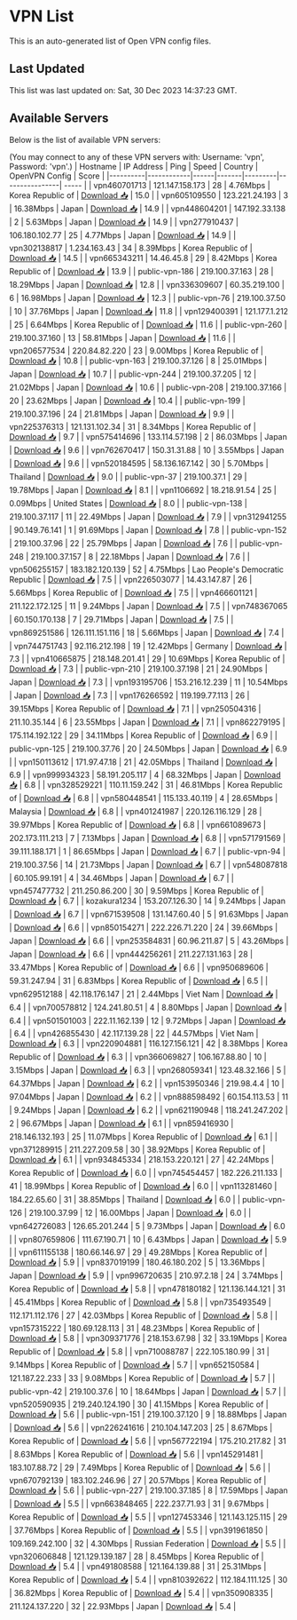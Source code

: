 # VPN List

This is an auto-generated list of Open VPN config files.

## Last Updated

This list was last updated on: Sat, 30 Dec 2023 14:37:23 GMT.

## Available Servers

Below is the list of available VPN servers:

(You may connect to any of these VPN servers with: Username: 'vpn', Password: 'vpn'.)
| Hostname | IP Address | Ping | Speed | Country | OpenVPN Config | Score |
|----------|------------|------|-------|---------|----------------| ----- |
| vpn460701713 | 121.147.158.173 | 28 | 4.76Mbps | Korea Republic of | [Download 📥](./configs/server_0_KR.ovpn) | 15.0 |
| vpn605109550 | 123.221.24.193 | 3 | 16.38Mbps | Japan | [Download 📥](./configs/server_1_JP.ovpn) | 14.9 |
| vpn448604201 | 147.192.33.138 | 2 | 5.63Mbps | Japan | [Download 📥](./configs/server_2_JP.ovpn) | 14.9 |
| vpn277910437 | 106.180.102.77 | 25 | 4.77Mbps | Japan | [Download 📥](./configs/server_3_JP.ovpn) | 14.9 |
| vpn302138817 | 1.234.163.43 | 34 | 8.39Mbps | Korea Republic of | [Download 📥](./configs/server_4_KR.ovpn) | 14.5 |
| vpn665343211 | 14.46.45.8 | 29 | 8.42Mbps | Korea Republic of | [Download 📥](./configs/server_5_KR.ovpn) | 13.9 |
| public-vpn-186 | 219.100.37.163 | 28 | 18.29Mbps | Japan | [Download 📥](./configs/server_6_JP.ovpn) | 12.8 |
| vpn336309607 | 60.35.219.100 | 6 | 16.98Mbps | Japan | [Download 📥](./configs/server_7_JP.ovpn) | 12.3 |
| public-vpn-76 | 219.100.37.50 | 10 | 37.76Mbps | Japan | [Download 📥](./configs/server_8_JP.ovpn) | 11.8 |
| vpn129400391 | 121.177.1.212 | 25 | 6.64Mbps | Korea Republic of | [Download 📥](./configs/server_9_KR.ovpn) | 11.6 |
| public-vpn-260 | 219.100.37.160 | 13 | 58.81Mbps | Japan | [Download 📥](./configs/server_10_JP.ovpn) | 11.6 |
| vpn206577534 | 220.84.82.220 | 23 | 9.00Mbps | Korea Republic of | [Download 📥](./configs/server_11_KR.ovpn) | 10.8 |
| public-vpn-163 | 219.100.37.126 | 8 | 25.01Mbps | Japan | [Download 📥](./configs/server_12_JP.ovpn) | 10.7 |
| public-vpn-244 | 219.100.37.205 | 12 | 21.02Mbps | Japan | [Download 📥](./configs/server_13_JP.ovpn) | 10.6 |
| public-vpn-208 | 219.100.37.166 | 20 | 23.62Mbps | Japan | [Download 📥](./configs/server_14_JP.ovpn) | 10.4 |
| public-vpn-199 | 219.100.37.196 | 24 | 21.81Mbps | Japan | [Download 📥](./configs/server_15_JP.ovpn) | 9.9 |
| vpn225376313 | 121.131.102.34 | 31 | 8.34Mbps | Korea Republic of | [Download 📥](./configs/server_16_KR.ovpn) | 9.7 |
| vpn575414696 | 133.114.57.198 | 2 | 86.03Mbps | Japan | [Download 📥](./configs/server_17_JP.ovpn) | 9.6 |
| vpn762670417 | 150.31.31.88 | 10 | 3.55Mbps | Japan | [Download 📥](./configs/server_18_JP.ovpn) | 9.6 |
| vpn520184595 | 58.136.167.142 | 30 | 5.70Mbps | Thailand | [Download 📥](./configs/server_19_TH.ovpn) | 9.0 |
| public-vpn-37 | 219.100.37.1 | 29 | 19.78Mbps | Japan | [Download 📥](./configs/server_20_JP.ovpn) | 8.1 |
| vpn1106692 | 18.218.91.54 | 25 | 0.09Mbps | United States | [Download 📥](./configs/server_21_US.ovpn) | 8.0 |
| public-vpn-138 | 219.100.37.117 | 11 | 22.49Mbps | Japan | [Download 📥](./configs/server_22_JP.ovpn) | 7.9 |
| vpn312941255 | 90.149.76.141 | 1 | 91.69Mbps | Japan | [Download 📥](./configs/server_23_JP.ovpn) | 7.8 |
| public-vpn-152 | 219.100.37.96 | 22 | 25.79Mbps | Japan | [Download 📥](./configs/server_24_JP.ovpn) | 7.6 |
| public-vpn-248 | 219.100.37.157 | 8 | 22.18Mbps | Japan | [Download 📥](./configs/server_25_JP.ovpn) | 7.6 |
| vpn506255157 | 183.182.120.139 | 52 | 4.75Mbps | Lao People's Democratic Republic | [Download 📥](./configs/server_26_LA.ovpn) | 7.5 |
| vpn226503077 | 14.43.147.87 | 26 | 5.66Mbps | Korea Republic of | [Download 📥](./configs/server_27_KR.ovpn) | 7.5 |
| vpn466601121 | 211.122.172.125 | 11 | 9.24Mbps | Japan | [Download 📥](./configs/server_28_JP.ovpn) | 7.5 |
| vpn748367065 | 60.150.170.138 | 7 | 29.71Mbps | Japan | [Download 📥](./configs/server_29_JP.ovpn) | 7.5 |
| vpn869251586 | 126.111.151.116 | 18 | 5.66Mbps | Japan | [Download 📥](./configs/server_30_JP.ovpn) | 7.4 |
| vpn744751743 | 92.116.212.198 | 19 | 12.42Mbps | Germany | [Download 📥](./configs/server_31_DE.ovpn) | 7.3 |
| vpn410665875 | 218.148.201.41 | 29 | 10.69Mbps | Korea Republic of | [Download 📥](./configs/server_32_KR.ovpn) | 7.3 |
| public-vpn-210 | 219.100.37.198 | 21 | 24.90Mbps | Japan | [Download 📥](./configs/server_33_JP.ovpn) | 7.3 |
| vpn193195706 | 153.216.12.239 | 11 | 10.54Mbps | Japan | [Download 📥](./configs/server_34_JP.ovpn) | 7.3 |
| vpn176266592 | 119.199.77.113 | 26 | 39.15Mbps | Korea Republic of | [Download 📥](./configs/server_35_KR.ovpn) | 7.1 |
| vpn250504316 | 211.10.35.144 | 6 | 23.55Mbps | Japan | [Download 📥](./configs/server_36_JP.ovpn) | 7.1 |
| vpn862279195 | 175.114.192.122 | 29 | 34.11Mbps | Korea Republic of | [Download 📥](./configs/server_37_KR.ovpn) | 6.9 |
| public-vpn-125 | 219.100.37.76 | 20 | 24.50Mbps | Japan | [Download 📥](./configs/server_38_JP.ovpn) | 6.9 |
| vpn150113612 | 171.97.47.18 | 21 | 42.05Mbps | Thailand | [Download 📥](./configs/server_39_TH.ovpn) | 6.9 |
| vpn999934323 | 58.191.205.117 | 4 | 68.32Mbps | Japan | [Download 📥](./configs/server_40_JP.ovpn) | 6.8 |
| vpn328529221 | 110.11.159.242 | 31 | 46.81Mbps | Korea Republic of | [Download 📥](./configs/server_41_KR.ovpn) | 6.8 |
| vpn580448541 | 115.133.40.119 | 4 | 28.65Mbps | Malaysia | [Download 📥](./configs/server_42_MY.ovpn) | 6.8 |
| vpn401241987 | 220.126.116.129 | 28 | 39.97Mbps | Korea Republic of | [Download 📥](./configs/server_43_KR.ovpn) | 6.8 |
| vpn661089673 | 202.173.111.213 | 7 | 7.13Mbps | Japan | [Download 📥](./configs/server_44_JP.ovpn) | 6.8 |
| vpn571791569 | 39.111.188.171 | 1 | 86.65Mbps | Japan | [Download 📥](./configs/server_45_JP.ovpn) | 6.7 |
| public-vpn-94 | 219.100.37.56 | 14 | 21.73Mbps | Japan | [Download 📥](./configs/server_46_JP.ovpn) | 6.7 |
| vpn548087818 | 60.105.99.191 | 4 | 34.46Mbps | Japan | [Download 📥](./configs/server_47_JP.ovpn) | 6.7 |
| vpn457477732 | 211.250.86.200 | 30 | 9.59Mbps | Korea Republic of | [Download 📥](./configs/server_48_KR.ovpn) | 6.7 |
| kozakura1234 | 153.207.126.30 | 14 | 9.24Mbps | Japan | [Download 📥](./configs/server_49_JP.ovpn) | 6.7 |
| vpn671539508 | 131.147.60.40 | 5 | 91.63Mbps | Japan | [Download 📥](./configs/server_50_JP.ovpn) | 6.6 |
| vpn850154271 | 222.226.71.220 | 24 | 39.66Mbps | Japan | [Download 📥](./configs/server_51_JP.ovpn) | 6.6 |
| vpn253584831 | 60.96.211.87 | 5 | 43.26Mbps | Japan | [Download 📥](./configs/server_52_JP.ovpn) | 6.6 |
| vpn444256261 | 211.227.131.163 | 28 | 33.47Mbps | Korea Republic of | [Download 📥](./configs/server_53_KR.ovpn) | 6.6 |
| vpn950689606 | 59.31.247.94 | 31 | 6.83Mbps | Korea Republic of | [Download 📥](./configs/server_54_KR.ovpn) | 6.5 |
| vpn629512188 | 42.118.176.147 | 21 | 2.44Mbps | Viet Nam | [Download 📥](./configs/server_55_VN.ovpn) | 6.4 |
| vpn700578812 | 124.241.80.51 | 4 | 8.80Mbps | Japan | [Download 📥](./configs/server_56_JP.ovpn) | 6.4 |
| vpn501501003 | 222.11.162.139 | 12 | 9.72Mbps | Japan | [Download 📥](./configs/server_57_JP.ovpn) | 6.4 |
| vpn426855430 | 42.117.139.28 | 22 | 44.57Mbps | Viet Nam | [Download 📥](./configs/server_58_VN.ovpn) | 6.3 |
| vpn220904881 | 116.127.156.121 | 42 | 8.38Mbps | Korea Republic of | [Download 📥](./configs/server_59_KR.ovpn) | 6.3 |
| vpn366069827 | 106.167.88.80 | 10 | 3.15Mbps | Japan | [Download 📥](./configs/server_60_JP.ovpn) | 6.3 |
| vpn268059341 | 123.48.32.166 | 5 | 64.37Mbps | Japan | [Download 📥](./configs/server_61_JP.ovpn) | 6.2 |
| vpn153950346 | 219.98.4.4 | 10 | 97.04Mbps | Japan | [Download 📥](./configs/server_62_JP.ovpn) | 6.2 |
| vpn888598492 | 60.154.113.53 | 11 | 9.24Mbps | Japan | [Download 📥](./configs/server_63_JP.ovpn) | 6.2 |
| vpn621190948 | 118.241.247.202 | 2 | 96.67Mbps | Japan | [Download 📥](./configs/server_64_JP.ovpn) | 6.1 |
| vpn859416930 | 218.146.132.193 | 25 | 11.07Mbps | Korea Republic of | [Download 📥](./configs/server_65_KR.ovpn) | 6.1 |
| vpn371289915 | 211.227.209.58 | 30 | 38.92Mbps | Korea Republic of | [Download 📥](./configs/server_66_KR.ovpn) | 6.1 |
| vpn934845334 | 218.153.220.121 | 27 | 42.24Mbps | Korea Republic of | [Download 📥](./configs/server_67_KR.ovpn) | 6.0 |
| vpn745454457 | 182.226.211.133 | 41 | 18.99Mbps | Korea Republic of | [Download 📥](./configs/server_68_KR.ovpn) | 6.0 |
| vpn113281460 | 184.22.65.60 | 31 | 38.85Mbps | Thailand | [Download 📥](./configs/server_69_TH.ovpn) | 6.0 |
| public-vpn-126 | 219.100.37.99 | 12 | 16.00Mbps | Japan | [Download 📥](./configs/server_70_JP.ovpn) | 6.0 |
| vpn642726083 | 126.65.201.244 | 5 | 9.73Mbps | Japan | [Download 📥](./configs/server_71_JP.ovpn) | 6.0 |
| vpn807659806 | 111.67.190.71 | 10 | 6.43Mbps | Japan | [Download 📥](./configs/server_72_JP.ovpn) | 5.9 |
| vpn611155138 | 180.66.146.97 | 29 | 49.28Mbps | Korea Republic of | [Download 📥](./configs/server_73_KR.ovpn) | 5.9 |
| vpn837019199 | 180.46.180.202 | 5 | 13.36Mbps | Japan | [Download 📥](./configs/server_74_JP.ovpn) | 5.9 |
| vpn996720635 | 210.97.2.18 | 24 | 3.74Mbps | Korea Republic of | [Download 📥](./configs/server_75_KR.ovpn) | 5.8 |
| vpn478180182 | 121.136.144.121 | 31 | 45.41Mbps | Korea Republic of | [Download 📥](./configs/server_76_KR.ovpn) | 5.8 |
| vpn735493549 | 112.171.112.176 | 27 | 42.03Mbps | Korea Republic of | [Download 📥](./configs/server_77_KR.ovpn) | 5.8 |
| vpn157315222 | 180.69.128.113 | 31 | 48.23Mbps | Korea Republic of | [Download 📥](./configs/server_78_KR.ovpn) | 5.8 |
| vpn309371776 | 218.153.67.98 | 32 | 33.19Mbps | Korea Republic of | [Download 📥](./configs/server_79_KR.ovpn) | 5.8 |
| vpn710088787 | 222.105.180.99 | 31 | 9.14Mbps | Korea Republic of | [Download 📥](./configs/server_80_KR.ovpn) | 5.7 |
| vpn652150584 | 121.187.22.233 | 33 | 9.08Mbps | Korea Republic of | [Download 📥](./configs/server_81_KR.ovpn) | 5.7 |
| public-vpn-42 | 219.100.37.6 | 10 | 18.64Mbps | Japan | [Download 📥](./configs/server_82_JP.ovpn) | 5.7 |
| vpn520590935 | 219.240.124.190 | 30 | 41.15Mbps | Korea Republic of | [Download 📥](./configs/server_83_KR.ovpn) | 5.6 |
| public-vpn-151 | 219.100.37.120 | 9 | 18.88Mbps | Japan | [Download 📥](./configs/server_84_JP.ovpn) | 5.6 |
| vpn226241616 | 210.104.147.203 | 25 | 8.67Mbps | Korea Republic of | [Download 📥](./configs/server_85_KR.ovpn) | 5.6 |
| vpn567722194 | 175.210.217.82 | 31 | 8.63Mbps | Korea Republic of | [Download 📥](./configs/server_86_KR.ovpn) | 5.6 |
| vpn145291481 | 183.107.88.72 | 29 | 7.49Mbps | Korea Republic of | [Download 📥](./configs/server_87_KR.ovpn) | 5.6 |
| vpn670792139 | 183.102.246.96 | 27 | 20.57Mbps | Korea Republic of | [Download 📥](./configs/server_88_KR.ovpn) | 5.6 |
| public-vpn-227 | 219.100.37.185 | 8 | 17.59Mbps | Japan | [Download 📥](./configs/server_89_JP.ovpn) | 5.5 |
| vpn663848465 | 222.237.71.93 | 31 | 9.67Mbps | Korea Republic of | [Download 📥](./configs/server_90_KR.ovpn) | 5.5 |
| vpn127453346 | 121.143.125.115 | 29 | 37.76Mbps | Korea Republic of | [Download 📥](./configs/server_91_KR.ovpn) | 5.5 |
| vpn391961850 | 109.169.242.100 | 32 | 4.30Mbps | Russian Federation | [Download 📥](./configs/server_92_RU.ovpn) | 5.5 |
| vpn320606848 | 121.129.139.187 | 28 | 8.45Mbps | Korea Republic of | [Download 📥](./configs/server_93_KR.ovpn) | 5.4 |
| vpn491808588 | 121.164.139.88 | 31 | 25.31Mbps | Korea Republic of | [Download 📥](./configs/server_94_KR.ovpn) | 5.4 |
| vpn810392622 | 112.184.111.125 | 30 | 36.82Mbps | Korea Republic of | [Download 📥](./configs/server_95_KR.ovpn) | 5.4 |
| vpn350908335 | 211.124.137.220 | 32 | 22.93Mbps | Japan | [Download 📥](./configs/server_96_JP.ovpn) | 5.4 |
